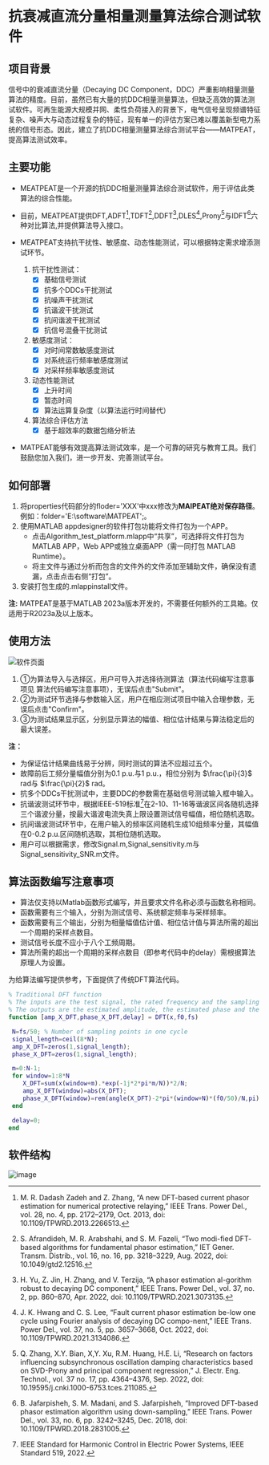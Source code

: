 # 抗衰减直流分量相量测量算法综合测试软件

## 项目背景

信号中的衰减直流分量（Decaying DC Component，DDC）严重影响相量测量算法的精度。目前，虽然已有大量的抗DDC相量测量算法，但缺乏高效的算法测试软件。可再生能源大规模并网、柔性负荷接入的背景下，电气信号呈现频谱特征复杂、噪声大与动态过程复杂的特征，现有单一的评估方案已难以覆盖新型电力系统的信号形态。因此，建立了抗DDC相量测量算法综合测试平台——MATPEAT，提高算法测试效率。

## 主要功能
- MEATPEAT是一个开源的抗DDC相量测量算法综合测试软件，用于评估此类算法的综合性能。
- 目前，MEATPEAT提供DFT,ADFT[^1],TDFT[^2],DDFT[^3],DLES[^4],Prony[^5]与IDFT[^6]六种对比算法,并提供算法导入接口。
- MEATPEAT支持抗干扰性、敏感度、动态性能测试，可以根据特定需求增添测试环节。

   1. 抗干扰性测试：
      - [x] 基础信号测试
      - [x] 抗多个DDCs干扰测试
      - [x] 抗噪声干扰测试
      - [x] 抗谐波干扰测试
      - [x] 抗间谐波干扰测试
      - [x] 抗信号混叠干扰测试

   2. 敏感度测试：
      - [x] 对时间常数敏感度测试
      - [x] 对系统运行频率敏感度测试
      - [x] 对采样频率敏感度测试

   3. 动态性能测试
      - [x] 上升时间
      - [x] 暂态时间
      - [x] 算法运算复杂度（以算法运行时间替代）
  
   4. 算法综合评估方法
      - [x] 基于超效率的数据包络分析法

- MATPEAT能够有效提高算法测试效率，是一个可靠的研究与教育工具。我们鼓励您加入我们，进一步开发、完善测试平台。

## 如何部署

1. 将properties代码部分的floder='XXX'中xxx修改为**MAIPEAT绝对保存路径**。
例如：folder='E:\software\MATPEAT';。
2. 使用MATLAB appdesigner的软件打包功能将文件打包为一个APP。
   - 点击Algorithm_test_platform.mlapp中“共享”，可选择将文件打包为MATLAB APP，Web APP或独立桌面APP（需一同打包 MATLAB Runtime）。
   - 将主文件与通过分析而包含的文件外的文件添加至辅助文件，确保没有遗漏，点击点击右侧“打包”。
3. 安装打包生成的.mlappinstall文件。

**注:** MATPEAT是基于MATLAB 2023a版本开发的，不需要任何额外的工具箱。仅适用于R2023a及以上版本。

## 使用方法
![软件页面](https://github.com/QyfSDU/platform/assets/144082078/fb3337e4-2769-48c7-b2f0-0ab4ae88637d)

1. ①为算法导入与选择区，用户可导入并选择待测算法（算法代码编写注意事项见 算法代码编写注意事项），无误后点击"Submit"。
2. ②为测试环节选择与参数输入区，用户在相应测试项目中输入合理参数，无误后点击"Confirm"。
3. ③为测试结果显示区，分别显示算法的幅值、相位估计结果与算法稳定后的最大误差。

**注：** 

- 为保证估计结果曲线易于分辨，同时测试的算法不应超过五个。
- 故障前后工频分量幅值分别为0.1 p.u.与1 p.u.，相位分别为 $\frac{\pi}{3}$ rad与  $\frac{\pi}{2}$ rad。
- 抗多个DDCs干扰测试中，主要DDC的参数需在基础信号测试输入框中输入。
- 抗谐波测试环节中，根据IEEE-519标准[^7]在2-10、11-16等谐波区间各随机选择三个谐波分量，按最大谐波电流失真上限设置测试信号幅值，相位随机选取。
- 抗间谐波测试环节中，在用户输入的频率区间随机生成10组频率分量，其幅值在0-0.2 p.u.区间随机选取，其相位随机选取。
- 用户可以根据需求，修改Signal.m,Signal_sensitivity.m与Signal_sensitivity_SNR.m文件。

## 算法函数编写注意事项
- 算法仅支持以Matlab函数形式编写，并且要求文件名称必须与函数名称相同。
- 函数需要有三个输入，分别为测试信号、系统额定频率与采样频率。
- 函数需要有三个输出，分别为相量幅值估计值、相位估计值与算法所需的超出一个周期的采样点数目。
- 测试信号长度不应小于八个工频周期。
- 算法所需的超出一个周期的采样点数目（即参考代码中的delay）需根据算法原理人为设置。

为给算法编写提供参考，下面提供了传统DFT算法代码。
```MATLAB
% Traditional DFT function
% The inputs are the test signal, the rated frequency and the sampling frequency
% The outputs are the estimated amplitude, the estimated phase and the number of sampling points beyond a cycle
function [amp_X_DFT,phase_X_DFT,delay] = DFT(x,f0,fs)

 N=fs/50; % Number of sampling points in one cycle
 signal_length=ceil(8*N);
 amp_X_DFT=zeros(1,signal_length);
 phase_X_DFT=zeros(1,signal_length);

 m=0:N-1;
 for window=1:8*N
    X_DFT=sum(x(window+m).*exp(-1j*2*pi*m/N))*2/N;
    amp_X_DFT(window)=abs(X_DFT);
    phase_X_DFT(window)=rem(angle(X_DFT)-2*pi*(window+N)*(f0/50)/N,pi);
 end

 delay=0;
end
```

## 软件结构
![image](https://github.com/QyfSDU/platform/assets/144082078/054d50c3-8643-40c9-a792-1c1b27fd8a30)



[^1]:M. R. Dadash Zadeh and Z. Zhang, “A new DFT-based current phasor estimation for numerical protective relaying,” IEEE Trans. Power Del., vol. 28, no. 4, pp. 2172–2179, Oct. 2013, doi: 10.1109/TPWRD.2013.2266513.

[^2]:S. Afrandideh, M. R. Arabshahi, and S. M. Fazeli, “Two modi-fied DFT‐based algorithms for fundamental phasor estimation,” IET Gener. Transm. Distrib., vol. 16, no. 16, pp. 3218–3229, Aug. 2022, doi: 10.1049/gtd2.12516.

[^3]:H. Yu, Z. Jin, H. Zhang, and V. Terzija, “A phasor estimation al-gorithm robust to decaying DC component,” IEEE Trans. Power Del., vol. 37, no. 2, pp. 860–870, Apr. 2022, doi: 10.1109/TPWRD.2021.3073135.

[^4]:J. K. Hwang and C. S. Lee, “Fault current phasor estimation be-low one cycle using Fourier analysis of decaying DC compo-nent,” IEEE Trans. Power Del., vol. 37, no. 5, pp. 3657–3668, Oct. 2022, doi: 10.1109/TPWRD.2021.3134086.

[^5]:Q. Zhang, X.Y. Bian, X,Y. Xu, R.M. Huang, H.E. Li, “Research on factors influencing subsynchronous oscillation damping characteristics based on SVD-Prony and principal component regression,” J. Electr. Eng. Technol., vol. 37 no. 17, pp. 4364–4376, Sep. 2022, doi: 10.19595/j.cnki.1000-6753.tces.211085.

[^6]:B. Jafarpisheh, S. M. Madani, and S. Jafarpisheh, “Improved DFT-based phasor estimation algorithm using down-sampling,” IEEE Trans. Power Del., vol. 33, no. 6, pp. 3242–3245, Dec. 2018, doi: 10.1109/TPWRD.2018.2831005.

[^7]:IEEE Standard for Harmonic Control in Electric Power Systems, IEEE Standard 519, 2022.
